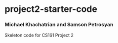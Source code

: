 # project2-starter-code

### Michael Khachatrian and Samson Petrosyan
Skeleton code for CS161 Project 2

